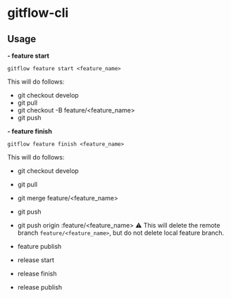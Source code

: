 # gitflow-cli


## Usage
**- feature start**
```
gitflow feature start <feature_name>
```
This will do follows: 
- git checkout develop
- git pull
- git checkout -B feature/<feature_name>
- git push

**- feature finish**
```
gitflow feature finish <feature_name>
```
This will do follows: 
- git checkout develop
- git pull
- git merge feature/<feature_name>
- git push
- git push origin :feature/<feature_name>
:warning: This will delete the remote branch `feature/<feature_name>`, but do not delete local feature branch.


- feature publish

- release start
- release finish
- release publish